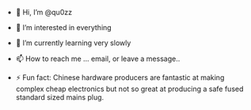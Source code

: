 - 👋 Hi, I’m @qu0zz
- 👀 I’m interested in everything
- 🌱 I’m currently learning very slowly

- 📫 How to reach me ... email, or leave a message..
- ⚡ Fun fact: Chinese hardware producers are fantastic at making complex cheap electronics but not so great at producing a safe fused standard sized mains plug.

<!---
qu0zz/qu0zz is a ✨ special ✨ repository because its `README.md` (this file) appears on your GitHub profile.
You can click the Preview link to take a look at your changes.
--->
